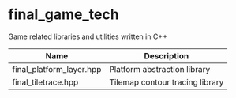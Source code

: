 # final_game_tech
Game related libraries and utilities written in C++

| Name                     	| Description                     	|
|--------------------------	|---------------------------------	|
| final_platform_layer.hpp 	| Platform abstraction library    	|
| final_tiletrace.hpp      	| Tilemap contour tracing library 	|